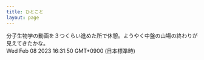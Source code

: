 ```yaml
---
title: ひとこと
layout: page
---
```

<div class="box" dt="1675841510177">
  分子生物学の動画を３つくらい進めた所で休憩。ようやく中盤の山場の終わりが見えてきたかな。
  <div class="content is-small">Wed Feb 08 2023 16:31:50 GMT+0900 (日本標準時)</div>
</div>